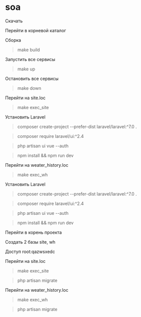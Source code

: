 # soa

Скачать

Перейти в корневой каталог

Сборка

>make build

Запустить все сервисы

>make up

Остановить все сервисы

>make down




Перейти на site.loc

> make exec_site

Установить Laravel

>composer create-project --prefer-dist laravel/laravel:^7.0 .

>composer require laravel/ui:^2.4

>php artisan ui vue --auth

>npm install && npm run dev




Перейти на weater_history.loc

>make exec_wh

Установить Laravel

>composer create-project --prefer-dist laravel/laravel:^7.0 .

>composer require laravel/ui:^2.4

>php artisan ui vue --auth

>npm install && npm run dev




Перейти в корень проекта

Создать 2 базы site, wh

Доступ root:qazwsxedc



Перейти на site.loc

> make exec_site

>php artisan migrate

Перейти на weater_history.loc

>make exec_wh

>php artisan migrate




